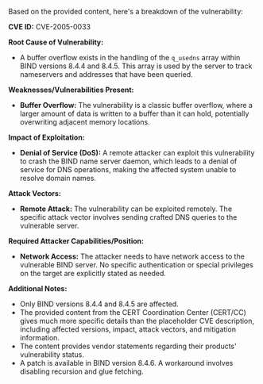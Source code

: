 Based on the provided content, here's a breakdown of the vulnerability:

**CVE ID:** CVE-2005-0033

**Root Cause of Vulnerability:**
- A buffer overflow exists in the handling of the `q_usedns` array within BIND versions 8.4.4 and 8.4.5. This array is used by the server to track nameservers and addresses that have been queried.

**Weaknesses/Vulnerabilities Present:**
- **Buffer Overflow:** The vulnerability is a classic buffer overflow, where a larger amount of data is written to a buffer than it can hold, potentially overwriting adjacent memory locations.

**Impact of Exploitation:**
- **Denial of Service (DoS):** A remote attacker can exploit this vulnerability to crash the BIND name server daemon, which leads to a denial of service for DNS operations, making the affected system unable to resolve domain names.

**Attack Vectors:**
- **Remote Attack:** The vulnerability can be exploited remotely. The specific attack vector involves sending crafted DNS queries to the vulnerable server.

**Required Attacker Capabilities/Position:**
- **Network Access:** The attacker needs to have network access to the vulnerable BIND server. No specific authentication or special privileges on the target are explicitly stated as needed.

**Additional Notes:**
- Only BIND versions 8.4.4 and 8.4.5 are affected.
- The provided content from the CERT Coordination Center (CERT/CC) gives much more specific details than the placeholder CVE description, including affected versions, impact, attack vectors, and mitigation information.
- The content provides vendor statements regarding their products' vulnerability status.
- A patch is available in BIND version 8.4.6. A workaround involves disabling recursion and glue fetching.